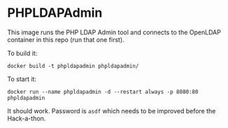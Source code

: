 # PHPLDAPAdmin

This image runs the PHP LDAP Admin tool and connects to the OpenLDAP container in this repo (run that one first).

To build it:

```docker build -t phpldapadmin phpldapadmin/```

To start it:

```docker run --name phpldapadmin -d --restart always -p 8080:80 phpldapadmin```

It should work.  Password is `asdf` which needs to be improved before the Hack-a-thon.
